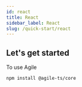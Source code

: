 ```yaml
---
id: react
title: React
sidebar_label: React
slug: /quick-start/react
---
```


## Let's get started

To use Agile

```bash npm2yarn
npm install @agile-ts/core 
```